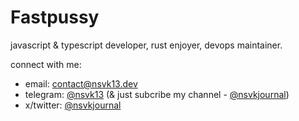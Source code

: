 # Fastpussy

javascript & typescript developer, rust enjoyer, devops maintainer.

connect with me:

- email: contact@nsvk13.dev
- telegram: [@nsvk13](https://t.me/nsvk13) (& just subcribe my channel - [@nsvkjournal](https://t.me/nsvkjournal))
- x/twitter: [@nsvkjournal](https://x.com/nsvkjournal)
